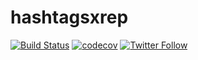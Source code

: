 # hashtagsxrep

[![Build Status](https://travis-ci.org/alextremp/hashtagsxrep.svg?branch=master)](https://travis-ci.org/alextremp/hashtagsxrep)
[![codecov](https://codecov.io/gh/alextremp/hashtagsxrep/branch/master/graph/badge.svg)](https://codecov.io/gh/alextremp/hashtagsxrep)
[![Twitter Follow](https://img.shields.io/twitter/follow/HashtagsXRep.svg?style=social)](https://twitter.com/HashtagsXRep) 